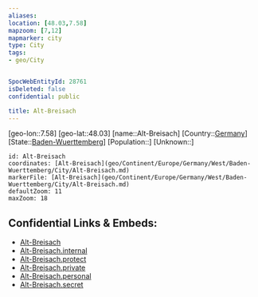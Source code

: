 ```yaml
---
aliases: 
location: [48.03,7.58]
mapzoom: [7,12] 
mapmarker: city 
type: City
tags:
- geo/City


SpocWebEntityId: 28761
isDeleted: false
confidential: public

title: Alt-Breisach
---
```

[geo-lon::7.58]
[geo-lat::48.03]
[name::Alt-Breisach]
[Country::[Germany](geo/Continent/Europe/Germany.md)]
[State::[Baden-Wuerttemberg](geo/Continent/Europe/Germany/West/Baden-Wuerttemberg.md)]
[Population::]
[Unknown::]


```leaflet
id: Alt-Breisach
coordinates: [Alt-Breisach](geo/Continent/Europe/Germany/West/Baden-Wuerttemberg/City/Alt-Breisach.md)
markerFile: [Alt-Breisach](geo/Continent/Europe/Germany/West/Baden-Wuerttemberg/City/Alt-Breisach.md)
defaultZoom: 11 
maxZoom: 18
```


## Confidential Links & Embeds: 
- [Alt-Breisach](../../../../../../../../_public/geo/Continent/Europe/Germany/West/Baden-Wuerttemberg/City/Alt-Breisach.md) 
- [Alt-Breisach.internal](../../../../../../../../_internal/geo/Continent/Europe/Germany/West/Baden-Wuerttemberg/City/Alt-Breisach.internal.md) 
- [Alt-Breisach.protect](../../../../../../../../_protect/geo/Continent/Europe/Germany/West/Baden-Wuerttemberg/City/Alt-Breisach.protect.md) 
- [Alt-Breisach.private](../../../../../../../../_private/geo/Continent/Europe/Germany/West/Baden-Wuerttemberg/City/Alt-Breisach.private.md) 
- [Alt-Breisach.personal](../../../../../../../../_personal/geo/Continent/Europe/Germany/West/Baden-Wuerttemberg/City/Alt-Breisach.personal.md) 
- [Alt-Breisach.secret](../../../../../../../../_secret/geo/Continent/Europe/Germany/West/Baden-Wuerttemberg/City/Alt-Breisach.secret.md) 
